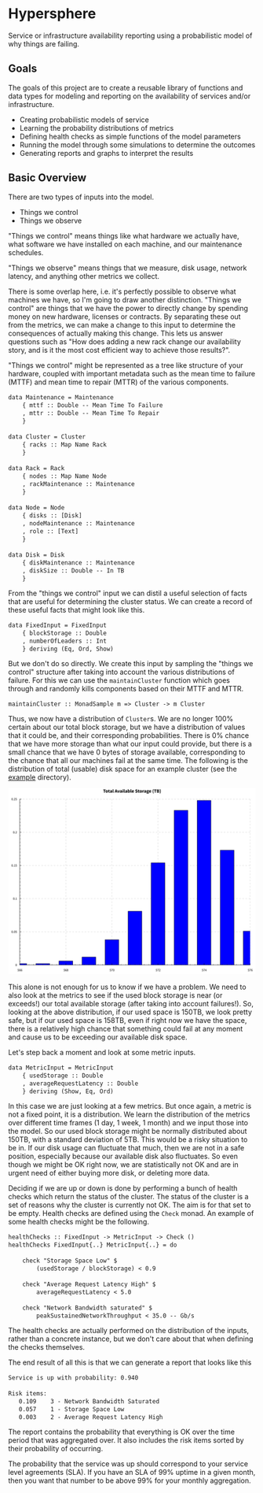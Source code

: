 # Hypersphere

Service or infrastructure availability reporting using a probabilistic
model of why things are failing.

## Goals

The goals of this project are to create a reusable library of
functions and data types for modeling and reporting on the
availability of services and/or infrastructure.

 * Creating probabilistic models of service
 * Learning the probability distributions of metrics
 * Defining health checks as simple functions of the model parameters
 * Running the model through some simulations to determine the outcomes
 * Generating reports and graphs to interpret the results

## Basic Overview

There are two types of inputs into the model.
 
 * Things we control
 * Things we observe
 
"Things we control" means things like what hardware we actually have, what
software we have installed on each machine, and our maintenance schedules.

"Things we observe" means things that we measure, disk usage, network
latency, and anything other metrics we collect.

There is some overlap here, i.e. it's perfectly possible to observe what
machines we have, so I'm going to draw another distinction. "Things
we control" are things that we have the power to directly change by
spending money on new hardware, licenses or contracts. By separating these
out from the metrics, we can make a change to this input to determine
the consequences of actually making this change. This lets us answer
questions such as "How does adding a new rack change our availability
story, and is it the most cost efficient way to achieve those results?".

"Things we control" might be represented as a tree like structure of
your hardware, coupled with important metadata such as the mean time to
failure (MTTF) and mean time to repair (MTTR) of the various components.

    data Maintenance = Maintenance
        { mttf :: Double -- Mean Time To Failure
        , mttr :: Double -- Mean Time To Repair
        }
    
    data Cluster = Cluster
        { racks :: Map Name Rack
        }
    
    data Rack = Rack
        { nodes :: Map Name Node
        , rackMaintenance :: Maintenance
        }
    
    data Node = Node
        { disks :: [Disk]
        , nodeMaintenance :: Maintenance
        , role :: [Text]
        }
    
    data Disk = Disk
        { diskMaintenance :: Maintenance
        , diskSize :: Double -- In TB
        }
 
From the "things we control" input we can distil a useful selection of
facts that are useful for determining the cluster status. We can create
a record of these useful facts that might look like this.
 
    data FixedInput = FixedInput
        { blockStorage :: Double
        , numberOfLeaders :: Int
        } deriving (Eq, Ord, Show)
 
But we don't do so directly. We create this input by sampling the "things
we control" structure after taking into account the various distributions
of failure. For this we can use the `maintainCluster` function which goes
through and randomly kills components based on their MTTF and MTTR.
 
    maintainCluster :: MonadSample m => Cluster -> m Cluster
 
Thus, we now have a distribution of `Cluster`s. We are no longer 100%
certain about our total block storage, but we have a distribution of
values that it could be, and their corresponding probabilities. There
is 0% chance that we have more storage than what our input could
provide, but there is a small chance that we have 0 bytes of storage
available, corresponding to the chance that all our machines fail at
the same time. The following is the distribution of total (usable)
disk space for an example cluster (see the [example](example) directory).

![Probability distribution of total capacity](example/total_storage.svg)
 
This alone is not enough for us to know if we have a problem. We need
to also look at the metrics to see if the used block storage is near (or
exceeds!) our total available storage (after taking into account
failures!). So, looking at the above distribution, if our used space
is 150TB, we look pretty safe, but if our used space is 158TB, even if
right now we have the space, there is a relatively high chance that
something could fail at any moment and cause us to be exceeding our
available disk space.
 
Let's step back a moment and look at some metric inputs.
 
    data MetricInput = MetricInput
        { usedStorage :: Double
        , averageRequestLatency :: Double
        } deriving (Show, Eq, Ord)

In this case we are just looking at a few metrics. But once again,
a metric is not a fixed point, it is a distribution. We learn the
distribution of the metrics over different time frames (1 day, 1 week,
1 month) and we input those into the model. So our used block storage
might be normally distributed about 150TB, with a standard deviation
of 5TB. This would be a risky situation to be in. If our disk usage
can fluctuate that much, then we are not in a safe position, especially
because our available disk also fluctuates. So even though we might be OK
right now, we are statistically not OK and are in urgent need of either
buying more disk, or deleting more data.
 
Deciding if we are up or down is done by performing a bunch of health
checks which return the status of the cluster. The status of the cluster
is a set of reasons why the cluster is currently not OK. The aim is
for that set to be empty. Health checks are defined using the `Check`
monad. An example of some health checks might be the following.
 
    healthChecks :: FixedInput -> MetricInput -> Check ()
    healthChecks FixedInput{..} MetricInput{..} = do
    
        check "Storage Space Low" $
            (usedStorage / blockStorage) < 0.9
    
        check "Average Request Latency High" $
            averageRequestLatency < 5.0

        check "Network Bandwidth saturated" $
            peakSustainedNetworkThroughput < 35.0 -- Gb/s
 
The health checks are actually performed on the distribution of the
inputs, rather than a concrete instance, but we don't care about that
when defining the checks themselves.

The end result of all this is that we can generate a report that looks
like this

    Service is up with probability: 0.940
    
    Risk items:
       0.109	3 - Network Bandwidth Saturated
       0.057	1 - Storage Space Low
       0.003	2 - Average Request Latency High
 
The report contains the probability that everything is OK over the time
period that was aggregated over. It also includes the risk items sorted
by their probability of occurring.

The probability that the service was up should correspond to your service
level agreements (SLA). If you have an SLA of 99% uptime in a given month,
then you want that number to be above 99% for your monthly aggregation.
